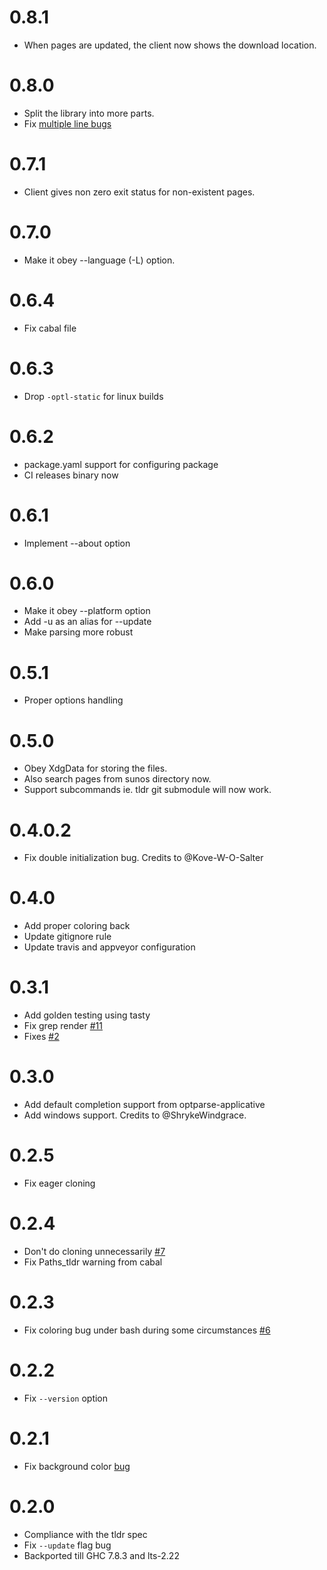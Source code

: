 # 0.8.1

* When pages are updated, the client now shows the download location.

# 0.8.0

* Split the library into more parts.
* Fix [multiple line bugs](https://github.com/psibi/tldr-hs/issues/26 "multiple line bugs")

# 0.7.1

* Client gives non zero exit status for non-existent pages.

# 0.7.0

* Make it obey --language (-L) option.

# 0.6.4

* Fix cabal file

# 0.6.3

* Drop `-optl-static` for linux builds

# 0.6.2

* package.yaml support for configuring package
* CI releases binary now

# 0.6.1

* Implement --about option

# 0.6.0

* Make it obey --platform option
* Add -u as an alias for --update
* Make parsing more robust

# 0.5.1

* Proper options handling

# 0.5.0

* Obey XdgData for storing the files.
* Also search pages from sunos directory now.
* Support subcommands ie. tldr git submodule will now work.

# 0.4.0.2

* Fix double initialization bug. Credits to @Kove-W-O-Salter

# 0.4.0

* Add proper coloring back
* Update gitignore rule
* Update travis and appveyor configuration

# 0.3.1

* Add golden testing using tasty
* Fix grep render [#11](https://github.com/psibi/tldr-hs/issues/11)
* Fixes [#2](https://github.com/psibi/tldr-hs/issues/2)

# 0.3.0

* Add default completion support from optparse-applicative
* Add windows support. Credits to @ShrykeWindgrace.

# 0.2.5

* Fix eager cloning

# 0.2.4

* Don't do cloning unnecessarily [#7](https://github.com/psibi/tldr-hs/issues/7)
* Fix Paths_tldr warning from cabal

# 0.2.3

* Fix coloring bug under bash during some circumstances [#6](https://github.com/psibi/tldr-hs/pull/6/files)

# 0.2.2

* Fix `--version` option

# 0.2.1

* Fix background color [bug](https://github.com/psibi/tldr-hs/pull/3)

# 0.2.0

* Compliance with the tldr spec
* Fix `--update` flag bug
* Backported till GHC 7.8.3 and lts-2.22
